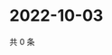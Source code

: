 # 2022-10-03

共 0 条

<!-- BEGIN WEIBO -->
<!-- 最后更新时间 Mon Oct 03 2022 02:06:52 GMT+0800 (China Standard Time) -->

<!-- END WEIBO -->
